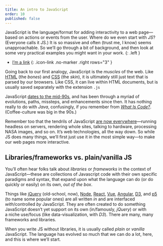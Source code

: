 ```yaml
---
title: An intro to JavaScript
order: 10
published: false
---
```




JavaScript is the language/format for adding interactivity to a web page—based on actions or events from the user. Where do we even start with *JS*? (Everyone calls it JS.) It is so massive and often (trust me, I know) seems unapproachable. So we’ll go through a bit of background, and then look at some very practical examples you might want in your work.
{: .left }

* [I’m a link](https://developer.mozilla.org/en-US/docs/Web/CSS/CSS_Animations/Using_CSS_animations)
{: .icon-link .no-marker .right rows="3" }

Going back to our first analogy, JavaScript is the *muscles* of the web. Like [HTML](/topics/html) (the *bones*) and [CSS](/topics/css) (the *skin*), it is ultimately still just text that is parsed by our browsers. Like CSS, it can live within HTML documents, but is usually saved separately with the extension `.js`

JavaScript [dates to the mid-90s](https://en.wikipedia.org/wiki/JavaScript), and has been through a myriad of evolutions, paths, missteps, and enhancements since then. It has nothing really to do with *Java*, confusingly, if you remember from [*What Is Code?*](http://javascript.info). (Coffee-culture was big in the 90s.)

Remember too that the tendrils of JavaScript [are now everywhere](/topic/everything/#its-increasingly-just-js-behind-the-scenes)—running headless on servers, rendering whole sites, talking to hardware, processing NASA images, and so on. It’s web technologies, all the way down. So while JS does many things, we’ll first just use it in the most simple way—to make our web pages more interactive.



## Libraries/frameworks vs. plain/vanilla JS



You’ll often hear folks talk about *libraries* or *frameworks* in the context of JavaScript—these are collections of Javascript code with their own specific paradigms and syntax, that expand upon what the language can do (or do quickly or easily) on its own, *out of the box*.

Things like [jQuery](https://jquery.com) (old-school, now), [Node](https://nodejs.org/en/), [React](https://reactjs.org), [Vue](https://vuejs.org), [Angular](https://angular.io), [D3](https://d3js.org), and [p5](https://p5js.org) (to name some popular ones) are all written *in* and are interfaced *with*/controlled *by* JavaScript. They are often created to do something JavaScript doesn’t yet support on its own (in/famously, *jQuery*) or with a niche use/focus (like data-visualization, with *D3*). There are many, many frameworks and libraries.

When you write JS without libraries, it is usually called *plain* or *vanilla* JavaScript. The language has evolved so much that we can do a lot, here, and this is where we’ll start.











